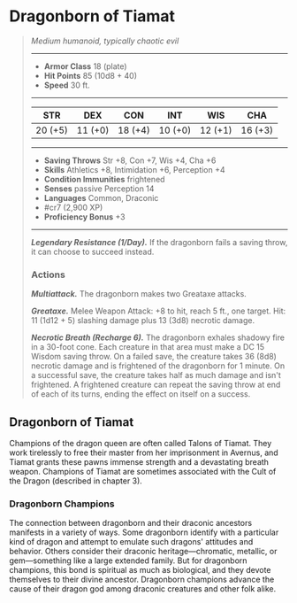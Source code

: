 # Dragonborn of Tiamat
>*Medium humanoid, typically chaotic evil*
>___
>- **Armor Class** 18 (plate)
>- **Hit Points** 85 (10d8 + 40)
>- **Speed** 30 ft.
>___
>|STR|DEX|CON|INT|WIS|CHA|
>|:---:|:---:|:---:|:---:|:---:|:---:|
>|20 (+5)|11 (+0)|18 (+4)|10 (+0)|12 (+1)|16 (+3)|
>___
>- **Saving Throws** Str +8, Con +7, Wis +4, Cha +6
>- **Skills** Athletics +8, Intimidation +6, Perception +4
>- **Condition Immunities** frightened
>- **Senses** passive Perception 14
>- **Languages** Common, Draconic
>- #cr7 (2,900 XP)
>- **Proficiency Bonus** +3
>___
>***Legendary Resistance (1/Day).*** If the dragonborn fails a saving throw, it can choose to succeed instead.  
>
>### Actions
>***Multiattack.*** The dragonborn makes two Greataxe attacks.  
>
>***Greataxe.*** Melee Weapon Attack: +8 to hit, reach 5 ft., one target. Hit: 11 (1d12 + 5) slashing damage plus 13 (3d8) necrotic damage.  
>
>***Necrotic Breath (Recharge 6).*** The dragonborn exhales shadowy fire in a 30-foot cone. Each creature in that area must make a DC 15 Wisdom saving throw. On a failed save, the creature takes 36 (8d8) necrotic damage and is frightened of the dragonborn for 1 minute. On a successful save, the creature takes half as much damage and isn't frightened. A frightened creature can repeat the saving throw at end of each of its turns, ending the effect on itself on a success.

## Dragonborn of Tiamat

Champions of the dragon queen are often called Talons of Tiamat. They work tirelessly to free their master from her imprisonment in Avernus, and Tiamat grants these pawns immense strength and a devastating breath weapon. Champions of Tiamat are sometimes associated with the Cult of the Dragon (described in chapter 3).

### Dragonborn Champions
The connection between dragonborn and their draconic ancestors manifests in a variety of ways. Some dragonborn identify with a particular kind of dragon and attempt to emulate such dragons' attitudes and behavior. Others consider their draconic heritage—chromatic, metallic, or gem—something like a large extended family. But for dragonborn champions, this bond is spiritual as much as biological, and they devote themselves to their divine ancestor. Dragonborn champions advance the cause of their dragon god among draconic creatures and other folk alike.